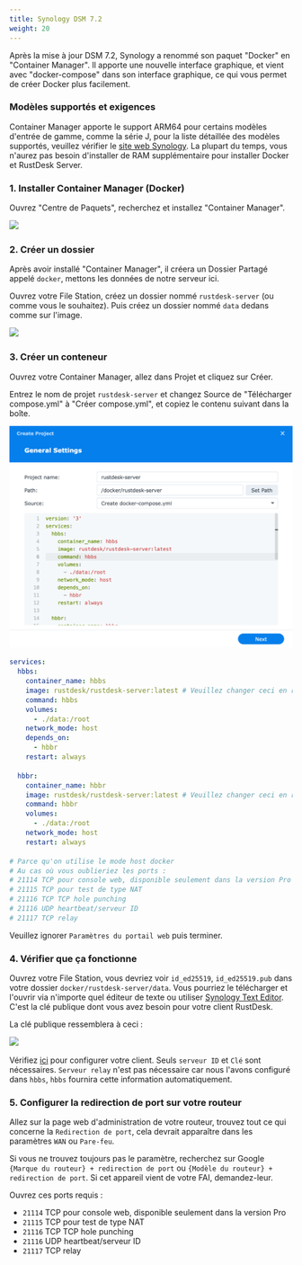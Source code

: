 ```yaml
---
title: Synology DSM 7.2
weight: 20
---
```

<!-- For translators: When translating elements like "buttons", don't just translate, please refer actual naming in their interface. -->
Après la mise à jour DSM 7.2, Synology a renommé son paquet "Docker" en "Container Manager". Il apporte une nouvelle interface graphique, et vient avec "docker-compose" dans son interface graphique, ce qui vous permet de créer Docker plus facilement.

### Modèles supportés et exigences

Container Manager apporte le support ARM64 pour certains modèles d'entrée de gamme, comme la série J, pour la liste détaillée des modèles supportés, veuillez vérifier le [site web Synology](https://www.synology.com/en-us/dsm/packages/ContainerManager).
La plupart du temps, vous n'aurez pas besoin d'installer de RAM supplémentaire pour installer Docker et RustDesk Server.

### 1. Installer Container Manager (Docker)

Ouvrez "Centre de Paquets", recherchez et installez "Container Manager".

![](images/dsm7_install_container_manager_though_package_center.png)

### 2. Créer un dossier

Après avoir installé "Container Manager", il créera un Dossier Partagé appelé `docker`, mettons les données de notre serveur ici.

Ouvrez votre File Station, créez un dossier nommé `rustdesk-server` (ou comme vous le souhaitez). Puis créez un dossier nommé `data` dedans comme sur l'image.

![](images/dsm7_create_required_folders.png)

### 3. Créer un conteneur

Ouvrez votre Container Manager, allez dans Projet et cliquez sur Créer.

Entrez le nom de projet `rustdesk-server` et changez Source de "Télécharger compose.yml" à "Créer compose.yml", et copiez le contenu suivant dans la boîte.

![](images/dsm7_creating_project_init.png?v2)

```yaml
services:
  hbbs:
    container_name: hbbs
    image: rustdesk/rustdesk-server:latest # Veuillez changer ceci en rustdesk/rustdesk-server-pro:latest si vous voulez installer Pro.
    command: hbbs
    volumes:
      - ./data:/root
    network_mode: host
    depends_on:
      - hbbr
    restart: always

  hbbr:
    container_name: hbbr
    image: rustdesk/rustdesk-server:latest # Veuillez changer ceci en rustdesk/rustdesk-server-pro:latest si vous voulez installer Pro.
    command: hbbr
    volumes:
      - ./data:/root
    network_mode: host
    restart: always

# Parce qu'on utilise le mode host docker
# Au cas où vous oublieriez les ports :
# 21114 TCP pour console web, disponible seulement dans la version Pro
# 21115 TCP pour test de type NAT
# 21116 TCP TCP hole punching
# 21116 UDP heartbeat/serveur ID
# 21117 TCP relay
```

Veuillez ignorer `Paramètres du portail web` puis terminer.

### 4. Vérifier que ça fonctionne

Ouvrez votre File Station, vous devriez voir `id_ed25519`, `id_ed25519.pub` dans votre dossier `docker/rustdesk-server/data`. Vous pourriez le télécharger et l'ouvrir via n'importe quel éditeur de texte ou utiliser [Synology Text Editor](https://www.synology.com/en-us/dsm/packages/TextEditor). C'est la clé publique dont vous avez besoin pour votre client RustDesk.

La clé publique ressemblera à ceci :

![](images/dsm7_viewing_public_key_though_syno_text_editor.png)

Vérifiez [ici](/docs/en/client) pour configurer votre client. Seuls `serveur ID` et `Clé` sont nécessaires. `Serveur relay` n'est pas nécessaire car nous l'avons configuré dans `hbbs`, `hbbs` fournira cette information automatiquement.

### 5. Configurer la redirection de port sur votre routeur

Allez sur la page web d'administration de votre routeur, trouvez tout ce qui concerne la `Redirection de port`, cela devrait apparaître dans les paramètres `WAN` ou `Pare-feu`.

Si vous ne trouvez toujours pas le paramètre, recherchez sur Google `{Marque du routeur} + redirection de port` ou `{Modèle du routeur} + redirection de port`. Si cet appareil vient de votre FAI, demandez-leur.

Ouvrez ces ports requis :
  * `21114` TCP pour console web, disponible seulement dans la version Pro
  * `21115` TCP pour test de type NAT
  * `21116` TCP TCP hole punching
  * `21116` UDP heartbeat/serveur ID
  * `21117` TCP relay
